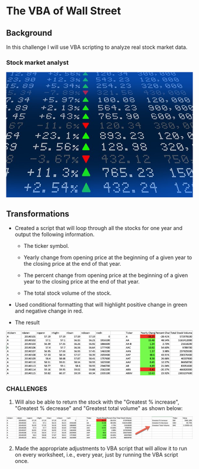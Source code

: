 # The VBA of Wall Street

## Background
In this challenge  I will use VBA scripting to analyze real stock market data.


### Stock market analyst

![stock Market](Images/stockmarket.jpg)

## Transformations

* Created a script that will loop through all the stocks for one year and output the following information.

  * The ticker symbol.

  * Yearly change from opening price at the beginning of a given year to the closing price at the end of that year.

  * The percent change from opening price at the beginning of a given year to the closing price at the end of that year.

  * The total stock volume of the stock.

* Used conditional formatting that will highlight positive change in green and negative change in red.

* The result 

![moderate_solution](Images/moderate_solution.png)

### CHALLENGES

1. Will also be able to return the stock with the "Greatest % increase", "Greatest % decrease" and "Greatest total volume" as shown below:

![hard_solution](Images/hard_solution.png)

2. Made the appropriate adjustments to VBA script that will allow it to run on every worksheet, i.e., every year, just by running the VBA script once.

